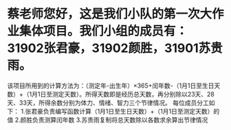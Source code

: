 # 蔡老师您好，这是我们小队的第一次大作业集体项目。我们小组的成员有：31902张君豪，31902颜胜，31901苏贵雨。
该项目所用到的计算方法为：（测定年-出生年）×365+闰年数-（1月1日至生日天数）+（1月1日至测定天数）。所得天数即是经历总天数，再分别除以23天、28天、33天，所得余数分别为体力、情绪、智力三个节律情况。
每位成员分工如下：
1.张君豪负责编写函数计算（1月1日至生日天数）+（1月1日至测定天数）的值
2.颜胜负责测算闰年数
3.苏贵雨复制将总天数除以各数求余算出节律情况
